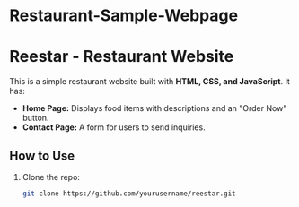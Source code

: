 # Restaurant-Sample-Webpage
# Reestar - Restaurant Website  

This is a simple restaurant website built with **HTML, CSS, and JavaScript**. It has:  

- **Home Page:** Displays food items with descriptions and an "Order Now" button.  
- **Contact Page:** A form for users to send inquiries.  

## How to Use  
1. Clone the repo:  
   ```bash
   git clone https://github.com/yourusername/reestar.git
